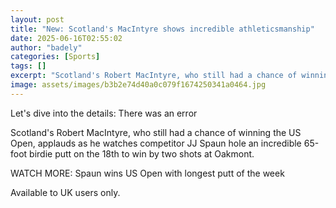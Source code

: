 ```yaml
---
layout: post
title: "New: Scotland's MacIntyre shows incredible athleticsmanship"
date: 2025-06-16T02:55:02
author: "badely"
categories: [Sports]
tags: []
excerpt: "Scotland's Robert MacIntyre, who still had a chance of winning the US Open, applauds as he watches competitor JJ Spaun hole an incredible 65-foot bird"
image: assets/images/b3b2e74d40a0c079f1674250341a0464.jpg
---
```


Let's dive into the details: There was an error

Scotland's Robert MacIntyre, who still had a chance of winning the US Open, applauds as he watches competitor JJ Spaun hole an incredible 65-foot birdie putt on the 18th to win by two shots at Oakmont.

WATCH MORE: Spaun wins US Open with longest putt of the week

Available to UK users only.

